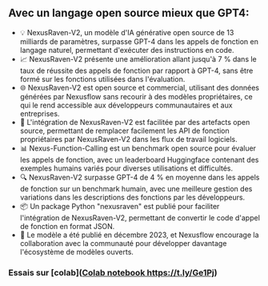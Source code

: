 ## Avec un langage open source mieux que GPT4:
- 💡 NexusRaven-V2, un modèle d'IA générative open source de 13 milliards de paramètres, surpasse GPT-4 dans les appels de fonction en langage naturel, permettant d'exécuter des instructions en code.
- 📈 NexusRaven-V2 présente une amélioration allant jusqu'à 7 % dans le taux de réussite des appels de fonction par rapport à GPT-4, sans être formé sur les fonctions utilisées dans l'évaluation.
- 🌐 NexusRaven-V2 est open source et commercial, utilisant des données générées par Nexusflow sans recourir à des modèles propriétaires, ce qui le rend accessible aux développeurs communautaires et aux entreprises.
- 🤝 L'intégration de NexusRaven-V2 est facilitée par des artefacts open source, permettant de remplacer facilement les API de fonction propriétaires par NexusRaven-V2 dans les flux de travail logiciels.
- 📊 Nexus-Function-Calling est un benchmark open source pour évaluer les appels de fonction, avec un leaderboard Huggingface contenant des exemples humains variés pour diverses utilisations et difficultés.
- 🔍 NexusRaven-V2 surpasse GPT-4 de 4 % en moyenne dans les appels de fonction sur un benchmark humain, avec une meilleure gestion des variations dans les descriptions des fonctions par les développeurs.
- 📦 Un package Python "nexusraven" est publié pour faciliter l'intégration de NexusRaven-V2, permettant de convertir le code d'appel de fonction en format JSON.
- 📆 Le modèle a été publié en décembre 2023, et Nexusflow encourage la collaboration avec la communauté pour développer davantage l'écosystème de modèles ouverts.

### Essais sur [colab]([Colab notebook ](https://t.ly/Ge1Pj)https://t.ly/Ge1Pj) 
